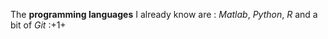 The **programming languages** I already know are : *Matlab*, *Python*, *R* and a bit of *Git* :+1+ 
